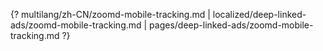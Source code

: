 {? multilang/zh-CN/zoomd-mobile-tracking.md | localized/deep-linked-ads/zoomd-mobile-tracking.md | pages/deep-linked-ads/zoomd-mobile-tracking.md ?}
